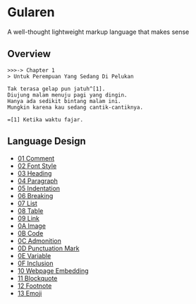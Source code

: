 # Gularen
A well-thought lightweight markup language that makes sense

## Overview
~~~
>>>-> Chapter 1
> Untuk Perempuan Yang Sedang Di Pelukan

Tak terasa gelap pun jatuh^[1].
Diujung malam menuju pagi yang dingin.
Hanya ada sedikit bintang malam ini.
Mungkin karena kau sedang cantik-cantiknya.

=[1] Ketika waktu fajar.
~~~

## Language Design
* [01 Comment](spec/01-comment.gr)
* [02 Font Style](spec/02-font-style.gr)
* [03 Heading](spec/03-heading.gr)
* [04 Paragraph](spec/04-paragraph.gr)
* [05 Indentation](spec/05-indentation.gr)
* [06 Breaking](spec/06-breaking.gr)
* [07 List](spec/07-list.gr)
* [08 Table](spec/08-table.gr)
* [09 Link](spec/09-link.gr)
* [0A Image](spec/0A-image.gr)
* [0B Code](spec/0B-code.gr)
* [0C Admonition](spec/0C-admonition.gr)
* [0D Punctuation Mark](spec/0D-punctuation-mark.gr)
* [0E Variable](spec/0E-variable.gr)
* [0F Inclusion](spec/0F-inclusion.gr)
* [10 Webpage Embedding](spec/10-webpage-embedding.gr)
* [11 Blockquote](spec/11-blockquote.gr)
* [12 Footnote](spec/12-footnote.gr)
* [13 Emoji](spec/13-emoji.gr)
